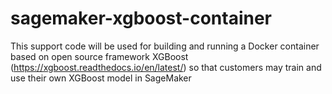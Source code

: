# sagemaker-xgboost-container
This support code will be used for building and running a Docker container based on open source framework XGBoost (https://xgboost.readthedocs.io/en/latest/) so that customers may train and use their own XGBoost model in SageMaker
